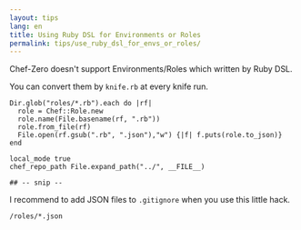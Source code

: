 ```yaml
---
layout: tips
lang: en
title: Using Ruby DSL for Environments or Roles
permalink: tips/use_ruby_dsl_for_envs_or_roles/
---
```


Chef-Zero doesn't support Environments/Roles which written by Ruby DSL.


You can convert them by `knife.rb` at every knife run.

```
Dir.glob("roles/*.rb").each do |rf|
  role = Chef::Role.new
  role.name(File.basename(rf, ".rb"))
  role.from_file(rf)
  File.open(rf.gsub(".rb", ".json"),"w") {|f| f.puts(role.to_json)}
end

local_mode true
chef_repo_path File.expand_path("../", __FILE__)

## -- snip --

```

I recommend to add JSON files to `.gitignore` when you use this little hack.

```
/roles/*.json
```

